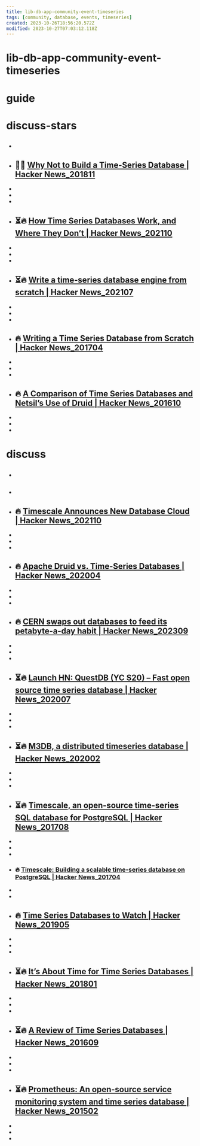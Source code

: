 ```yaml
---
title: lib-db-app-community-event-timeseries
tags: [community, database, events, timeseries]
created: 2023-10-26T18:56:20.572Z
modified: 2023-10-27T07:03:12.118Z
---
```


# lib-db-app-community-event-timeseries

# guide

# discuss-stars
- ## 

- ## 🤔🔥 [Why Not to Build a Time-Series Database | Hacker News_201811](https://news.ycombinator.com/item?id=18402890)
- 
- 
- 

- ## ⏳🔥 [How Time Series Databases Work, and Where They Don’t | Hacker News_202110](https://news.ycombinator.com/item?id=28901063)
- 
- 
- 

- ## ⏳🔥 [Write a time-series database engine from scratch | Hacker News_202107](https://news.ycombinator.com/item?id=27730854)
- 
- 
- 

- ## 🔥 [Writing a Time Series Database from Scratch | Hacker News_201704](https://news.ycombinator.com/item?id=14177411)
- 
- 
- 


- ## 🔥 [A Comparison of Time Series Databases and Netsil’s Use of Druid | Hacker News_201610](https://news.ycombinator.com/item?id=12686445)
- 
- 
- 
# discuss
- ## 

- ## 

- ## 🔥 [Timescale Announces New Database Cloud | Hacker News_202110](https://news.ycombinator.com/item?id=28761453)
- 
- 
- 

- ## 🔥 [Apache Druid vs. Time-Series Databases | Hacker News_202004](https://news.ycombinator.com/item?id=22868286)
- 
- 
- 

- ## 🔥 [CERN swaps out databases to feed its petabyte-a-day habit | Hacker News_202309](https://news.ycombinator.com/item?id=37581145)
- 
- 
- 

- ## ⏳🔥 [Launch HN: QuestDB (YC S20) – Fast open source time series database | Hacker News_202007](https://news.ycombinator.com/item?id=23975807)
- 
- 
- 

- ## ⏳🔥 [M3DB, a distributed timeseries database | Hacker News_202002](https://news.ycombinator.com/item?id=22391270)
- 
- 
- 

- ## ⏳🔥 [Timescale, an open-source time-series SQL database for PostgreSQL | Hacker News_201708](https://news.ycombinator.com/item?id=14984464)
- 
- 
- 

- ### 🔥 [Timescale: Building a scalable time-series database on PostgreSQL | Hacker News_201704](https://news.ycombinator.com/item?id=14035416)
- 
- 

- ## 🔥 [Time Series Databases to Watch | Hacker News_201905](https://news.ycombinator.com/item?id=19825566)
- 
- 
- 

- ## ⏳🔥 [It’s About Time for Time Series Databases | Hacker News_201801](https://news.ycombinator.com/item?id=16230464)
- 
- 
- 

- ## ⏳🔥 [A Review of Time Series Databases | Hacker News_201609](https://news.ycombinator.com/item?id=12486866)
- 
- 
- 

- ## ⏳🔥 [Prometheus: An open-source service monitoring system and time series database | Hacker News_201502](https://news.ycombinator.com/item?id=8995696)
- 
- 
- 
